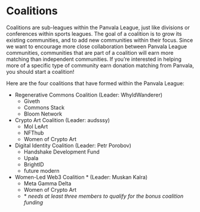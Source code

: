 # Coalitions

Coalitions are sub-leagues within the Panvala League, just like divisions or conferences within sports leagues. The goal of a coalition is to grow its existing communities, and to add new communities within their focus. Since we want to encourage more close collaboration between Panvala League communities, communities that are part of a coalition will earn more matching than independent communities. If you’re interested in helping more of a specific type of community earn donation matching from Panvala, you should start a coalition!

Here are the four coalitions that have formed within the Panvala League:

* Regenerative Commons Coalition \(Leader: WhyldWanderer\)
  * Giveth
  * Commons Stack
  * Bloom Network
* Crypto Art Coalition \(Leader: audsssy\)
  * Mol LeArt
  * NFThub
  * Women of Crypto Art
* Digital Identity Coalition \(Leader: Petr Porobov\)
  * Handshake Development Fund
  * Upala
  * BrightID
  * future modern
* Women-Led Web3 Coalition \* \(Leader: Muskan Kalra\)
  * Meta Gamma Delta
  * Women of Crypto Art
  * \* _needs at least three members to qualify for the bonus coalition funding_

